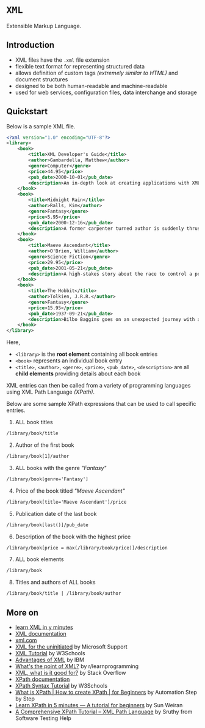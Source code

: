 # `XML`

Extensible Markup Language.

## Introduction

* XML files have the `.xml` file extension
* flexible text format for representing structured data
* allows definition of custom tags *(extremely similar to HTML)* and document structures
* designed to be both human-readable and machine-readable
* used for web services, configuration files, data interchange and storage

## Quickstart

Below is a sample XML file.

```xml
<?xml version="1.0" encoding="UTF-8"?>
<library>
    <book>
        <title>XML Developer's Guide</title>
        <author>Gambardella, Matthew</author>
        <genre>Computer</genre>
        <price>44.95</price>
        <pub_date>2000-10-01</pub_date>
        <description>An in-depth look at creating applications with XML.</description>
    </book>
    <book>
        <title>Midnight Rain</title>
        <author>Ralls, Kim</author>
        <genre>Fantasy</genre>
        <price>5.95</price>
        <pub_date>2000-12-16</pub_date>
        <description>A former carpenter turned author is suddenly thrust into a world of magic.</description>
    </book>
    <book>
        <title>Maeve Ascendant</title>
        <author>O'Brien, William</author>
        <genre>Science Fiction</genre>
        <price>29.95</price>
        <pub_date>2001-05-21</pub_date>
        <description>A high-stakes story about the race to control a powerful new technology.</description>
    </book>
    <book>
        <title>The Hobbit</title>
        <author>Tolkien, J.R.R.</author>
        <genre>Fantasy</genre>
        <price>15.95</price>
        <pub_date>1937-09-21</pub_date>
        <description>Bilbo Baggins goes on an unexpected journey with a group of dwarves.</description>
    </book>
</library>
```

Here, 

* `<library>` is the **root element** containing all book entries
* `<book>` represents an individual book entry
* `<title>`, `<author>`, `<genre>`, `<price>`, `<pub_date>`, `<description>` are all **child elements** providing details about each book

XML entries can then be called from a variety of programming languages using XML Path Language *(XPath)*.

Below are some sample XPath expressions that can be used to call specific entries.

1. ALL book titles

```xml
/library/book/title
```

2. Author of the first book

```xml
/library/book[1]/author
```

3. ALL books with the genre *"Fantasy"*

```xml
/library/book[genre='Fantasy']
```

4. Price of the book titled *"Maeve Ascendant"*

```xml
/library/book[title='Maeve Ascendant']/price
```

5. Publication date of the last book

```xml
/library/book[last()]/pub_date
```

6. Description of the book with the highest price

```xml
/library/book[price = max(/library/book/price)]/description
```

7. ALL book elements

```xml
/library/book
```

8. Titles and authors of ALL books

```xml
/library/book/title | /library/book/author
```

## More on

* [learn XML in y minutes](https://learnxinyminutes.com/docs/xml/)
* [XML documentation](https://developer.mozilla.org/en-US/docs/Web/XML/XML_introduction)
* [xml.com](https://www.xml.com/)
* [XML for the uninitiated](https://support.microsoft.com/en-us/office/xml-for-the-uninitiated-a87d234d-4c2e-4409-9cbc-45e4eb857d44) by Microsoft Support
* [XML Tutorial](https://www.w3schools.com/xml/default.ASP) by W3Schools
* [Advantages of XML](https://www.ibm.com/docs/en/i/7.3?topic=introduction-advantages-xml) by IBM
* [What's the point of XML?](https://www.reddit.com/r/learnprogramming/comments/np92a0/whats_the_point_of_xml/) by r/learnprogramming
* [XML, what is it good for?](https://stackoverflow.com/questions/4229113/xml-what-is-it-good-for) by Stack Overflow
* [XPath documentation](https://developer.mozilla.org/en-US/docs/Web/XPath)
* [XPath Syntax Tutorial](https://www.w3schools.com/xml/xpath_syntax.asp) by W3Schools
* [What is XPath | How to create XPath | for Beginners](https://youtu.be/U-MZJ6rbqi4?si=-hj4HCgVjualhR7q) by Automation Step by Step
* [Learn XPath in 5 minutes — A tutorial for beginners](https://medium.com/@sunwrn/learn-xpath-in-5-minutes-a-tutorial-for-beginners-3a29925c9178) by Sun Weiran
* [A Comprehensive XPath Tutorial – XML Path Language](https://www.softwaretestinghelp.com/xml-path-language-xpath-tutorial/) by Sruthy from Software Testing Help